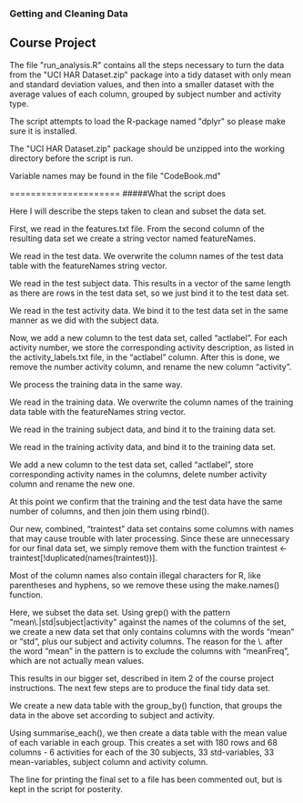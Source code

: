 ### Getting and Cleaning Data
## Course Project

The file "run_analysis.R" contains all the steps necessary to turn the data from the "UCI HAR Dataset.zip" package into a tidy dataset with only mean and standard deviation values, and then into a smaller dataset with the average values of each column, grouped by subject number and activity type.

The script attempts to load the R-package named "dplyr" so please make sure it is installed.

The "UCI HAR Dataset.zip" package should be unzipped into the working directory before the script is run.

Variable names may be found in the file "CodeBook.md"

=====================
#####What the script does

Here I will describe the steps taken to clean and subset the data set.

First, we read in the features.txt file. From the second column of the resulting data set we create a string vector named featureNames.

We read in the test data. We overwrite the column names of the test data table with the featureNames string vector.

We read in the test subject data. This results in a vector of the same length as there are rows in the test data set, so we just bind it to the test data set.

We read in the test activity data. We bind it to the test data set in the same manner as we did with the subject data.

Now, we add a new column to the test data set, called “actlabel”. For each activity number, we store the corresponding activity description, as listed in the activity_labels.txt file, in the “actlabel” column. After this is done, we remove the number activity column, and rename the new column “activity”.

We process the training data in the same way.

We read in the training data. We overwrite the column names of the training data table with the featureNames string vector.

We read in the training subject data, and bind it to the training data set.

We read in the training activity data, and bind it to the training data set.

We add a new column to the test data set, called “actlabel”, store corresponding activity names in the columns, delete number activity column and rename the new one.

At this point we confirm that the training and the test data have the same number of columns, and then join them using rbind().

Our new, combined, “traintest” data set contains some columns with names that may cause trouble with later processing. Since these are unnecessary for our final data set, we simply remove them with the function traintest <- traintest[!duplicated(names(traintest))].

Most of the column names also contain illegal characters for R, like parentheses and hyphens, so we remove these using the make.names() function.

Here, we subset the data set. Using grep() with the pattern "mean\\.|std|subject|activity"  against the names of the columns of the set, we create a new data set that only contains columns with the words “mean” or “std”, plus our subject and activity columns. The reason for the \\. after the word “mean” in the pattern is to exclude the columns with “meanFreq”, which are not actually mean values.

This results in our bigger set, described in item 2 of the course project instructions. The next few steps are to produce the final tidy data set.

We create a new data table with the group_by() function, that groups the data in the above set according to subject and activity.

Using summarise_each(), we then create a data table with the mean value of each variable in each group. This creates a set with 180 rows and 68 columns - 6 activities for each of the 30 subjects, 33 std-variables, 33 mean-variables, subject column and activity column.

The line for printing the final set to a file has been commented out, but is kept in the script for posterity.


